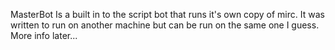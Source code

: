 MasterBot Is a built in to the script
bot that runs it's own copy of mirc. 
It was written to run on another machine
but can be run on the same one I guess.
More info later...
